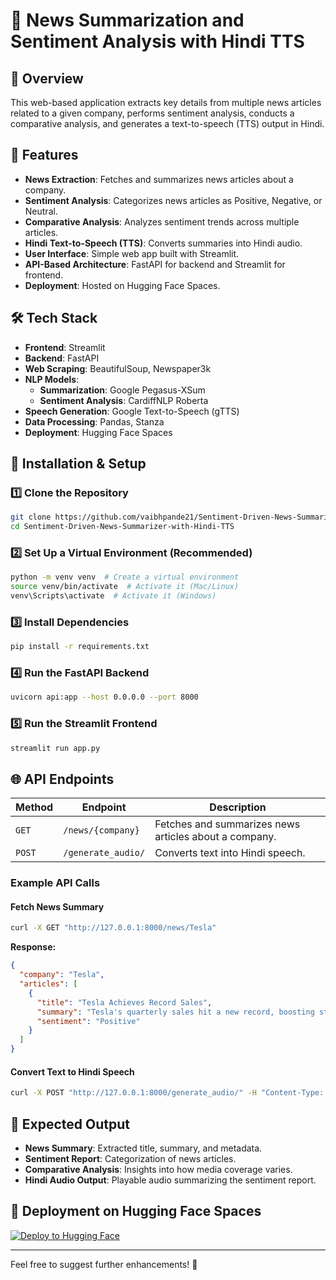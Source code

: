 # 📰 News Summarization and Sentiment Analysis with Hindi TTS

## 📌 Overview
This web-based application extracts key details from multiple news articles related to a given company, performs sentiment analysis, conducts a comparative analysis, and generates a text-to-speech (TTS) output in Hindi.

## 🎯 Features
- **News Extraction**: Fetches and summarizes news articles about a company.
- **Sentiment Analysis**: Categorizes news articles as Positive, Negative, or Neutral.
- **Comparative Analysis**: Analyzes sentiment trends across multiple articles.
- **Hindi Text-to-Speech (TTS)**: Converts summaries into Hindi audio.
- **User Interface**: Simple web app built with Streamlit.
- **API-Based Architecture**: FastAPI for backend and Streamlit for frontend.
- **Deployment**: Hosted on Hugging Face Spaces.

## 🛠️ Tech Stack
- **Frontend**: Streamlit
- **Backend**: FastAPI
- **Web Scraping**: BeautifulSoup, Newspaper3k
- **NLP Models**:
  - **Summarization**: Google Pegasus-XSum
  - **Sentiment Analysis**: CardiffNLP Roberta
- **Speech Generation**: Google Text-to-Speech (gTTS)
- **Data Processing**: Pandas, Stanza
- **Deployment**: Hugging Face Spaces

## 🚀 Installation & Setup
### 1️⃣ Clone the Repository
```bash
git clone https://github.com/vaibhpande21/Sentiment-Driven-News-Summarizer-with-Hindi-TTS.git
cd Sentiment-Driven-News-Summarizer-with-Hindi-TTS
```

### 2️⃣ Set Up a Virtual Environment (Recommended)
```bash
python -m venv venv  # Create a virtual environment
source venv/bin/activate  # Activate it (Mac/Linux)
venv\Scripts\activate  # Activate it (Windows)
```

### 3️⃣ Install Dependencies
```bash
pip install -r requirements.txt
```

### 4️⃣ Run the FastAPI Backend
```bash
uvicorn api:app --host 0.0.0.0 --port 8000
```

### 5️⃣ Run the Streamlit Frontend
```bash
streamlit run app.py
```

## 🌐 API Endpoints
| Method | Endpoint | Description |
|--------|----------|-------------|
| `GET` | `/news/{company}` | Fetches and summarizes news articles about a company. |
| `POST` | `/generate_audio/` | Converts text into Hindi speech. |

### Example API Calls
#### **Fetch News Summary**
```bash
curl -X GET "http://127.0.0.1:8000/news/Tesla"
```
**Response:**
```json
{
  "company": "Tesla",
  "articles": [
    {
      "title": "Tesla Achieves Record Sales",
      "summary": "Tesla's quarterly sales hit a new record, boosting stock prices.",
      "sentiment": "Positive"
    }
  ]
}
```

#### **Convert Text to Hindi Speech**
```bash
curl -X POST "http://127.0.0.1:8000/generate_audio/" -H "Content-Type: application/json" -d '{"text": "यह एक समाचार सारांश है।"}'
```

## 📌 Expected Output
- **News Summary**: Extracted title, summary, and metadata.
- **Sentiment Report**: Categorization of news articles.
- **Comparative Analysis**: Insights into how media coverage varies.
- **Hindi Audio Output**: Playable audio summarizing the sentiment report.

## 📣 Deployment on Hugging Face Spaces
[![Deploy to Hugging Face](https://img.shields.io/badge/Deploy-Hugging%20Face-blue?logo=huggingface)](https://huggingface.co/spaces/Vaibh21/news-sentiment-tts)



---
Feel free to suggest further enhancements! 🚀
